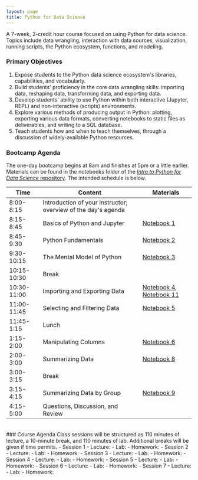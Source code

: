 ```yaml
---
layout: page
title: Python for Data Science
---
```


A 7-week, 2-credit hour course focused on using Python for data science.
Topics include data wrangling, interaction with data sources, visualization, running scripts, the Python ecosystem, functions, and modeling.

### Primary Objectives
1. Expose students to the Python data science ecosystem's libraries, capabilities, and vocabularly.
2. Build students' proficiency in the core data wrangling skills: importing data, reshaping data, transforming data, and exporting data.
3. Develop students' ability to use Python within both interactive (Jupyter, REPL) and non-interactive (scripts) environments.
4. Explore various methods of producing output in Python: plotting, exporting various data formats, converting notebooks to static files as deliverables, and writing to a SQL database.
5. Teach students how and when to teach themselves, through a discussion of widely-available Python resources.

### Bootcamp Agenda
The one-day bootcamp begins at 8am and finishes at 5pm or a little earlier.
Materials can be found in the notebooks folder of the [*Intro to Python for Data Science* repository](https://github.com/uc-python/intro-python-datasci).
The intended schedule is below.

| Time        | Content                                                              |  Materials | 
|-------------|----------------------------------------------------------------------|------------|
| 8:00-8:15   | Introduction of your instructor; overview of the day's agenda        |            |
| 8:15-8:45   | Basics of Python and Jupyter                                         | [Notebook 1](https://github.com/uc-python/intro-python-datasci/blob/master/notebooks/01-Python-and-Jupyter.ipynb) |
| 8:45-9:30   | Python Fundamentals                                                  | [Notebook 2](https://github.com/uc-python/intro-python-datasci/blob/master/notebooks/02-Fundamentals.ipynb) |
| 9:30-10:15  | The Mental Model of Python                                           | [Notebook 3](https://github.com/uc-python/intro-python-datasci/blob/master/notebooks/03-Packages-Modules-Function.ipynb) |
| 10:15-10:30 | Break                                                                |            |
| 10:30-11:00 | Importing and Exporting Data                                         | [Notebook 4](https://github.com/uc-python/intro-python-datasci/blob/master/notebooks/04-Importing-Data.ipynb), [Notebook 11](https://github.com/uc-python/intro-python-datasci/blob/master/notebooks/11-Exporting-Data.ipynb) |
| 11:00-11:45 | Selecting and Filtering Data                                         | [Notebook 5](https://github.com/uc-python/intro-python-datasci/blob/master/notebooks/05-Selecting-and-Filtering.ipynb) |
| 11:45-1:15  | Lunch                                                                |            |
| 1:15-2:00   | Manipulating Columns                                                 | [Notebook 6](https://github.com/uc-python/intro-python-datasci/blob/master/notebooks/06-Manipulating-Columns.ipynb) |
| 2:00-3:00   | Summarizing Data                                                     | [Notebook 8](https://github.com/uc-python/intro-python-datasci/blob/master/notebooks/08-Summarizing-Data.ipynb) |
| 3:00-3:15   | Break                                                                |              |
| 3:15-4:15   | Summarizing Data by Group                                            | [Notebook 9](https://github.com/uc-python/intro-python-datasci/blob/master/notebooks/09-Summarizing-Grouped-Data.ipynb) |
| 4:15-5:00   | Questions, Discussion, and Review                                    |       |

<br>
### Course Agenda
Class sessions will be structured as 110 minutes of lecture, a 10-minute break, and 110 minutes of lab.
Additional breaks will be given if time permits.
- Session 1
  - Lecture:
  - Lab:
  - Homework:
- Session 2
  - Lecture:
  - Lab:
  - Homework:
- Session 3
  - Lecture:
  - Lab:
  - Homework:
- Session 4
  - Lecture:
  - Lab:
  - Homework:
- Session 5
  - Lecture:
  - Lab:
  - Homework:
- Session 6
  - Lecture:
  - Lab:
  - Homework:
- Session 7
  - Lecture:
  - Lab:
  - Homework:
